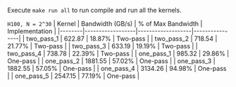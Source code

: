 Execute `make run all` to run compile and run all the kernels.

`H100, N = 2^30`
| Kernel | Bandwidth (GB/s) | % of Max Bandwidth | Implementation |
|--------|------------------|-------------------|----------------|
| two_pass_1 | 622.87 | 18.87% | Two-pass |
| two_pass_2 | 718.54 | 21.77% | Two-pass |
| two_pass_3 | 633.19 | 19.19% | Two-pass |
| two_pass_4 | 738.78 | 22.39% | Two-pass |
| one_pass_1 | 985.32 | 29.86% | One-pass |
| one_pass_2 | 1881.55 | 57.02% | One-pass |
| one_pass_3 | 1882.55 | 57.05% | One-pass |
| one_pass_4 | 3134.26 | 94.98% | One-pass |
| one_pass_5 | 2547.15 | 77.19% | One-pass |